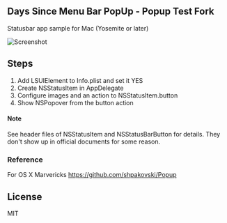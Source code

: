 ## Days Since Menu Bar PopUp - Popup Test Fork
Statusbar app sample for Mac (Yosemite or later)

![Screenshot](https://raw.githubusercontent.com/taichino/PopupTest/master/screenshot/screenshot.png)

## Steps
1. Add LSUIElement to Info.plist and set it YES
2. Create NSStatusItem in AppDelegate
3. Configure images and an action to NSStatusItem.button
4. Show NSPopover from the button action

#### Note
See header files of NSStatusItem and NSStatusBarButton for details. They don't show up in official documents for some reason.

### Reference
For OS X Marvericks https://github.com/shpakovski/Popup

## License
MIT
